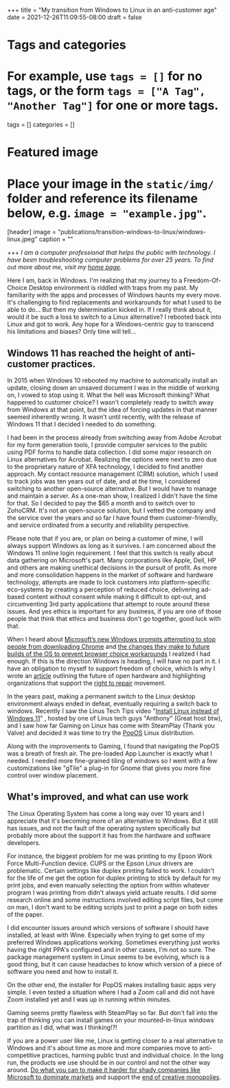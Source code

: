 +++
title = "My transition from Windows to Linux in an anti-customer age"
date = 2021-12-26T11:09:55-08:00
draft = false

# Tags and categories
# For example, use `tags = []` for no tags, or the form `tags = ["A Tag", "Another Tag"]` for one or more tags.
tags = []
categories = []

# Featured image
# Place your image in the `static/img/` folder and reference its filename below, e.g. `image = "example.jpg"`.
[header]
image = "publications/transition-windows-to-linux/windows-linux.jpeg"
caption = ""

+++
*I am a computer professional that helps the public with technology. I have been troubleshooting computer problems for over 25 years. To find out more about me, visit my [home page](https://scottRlarson.com).*

Here I am, back in Windows. I'm realizing that my journey to a Freedom-Of-Choice Desktop environment is riddled with traps from my past. My familiarity with the apps and processes of Windows haunts my every move. It's challenging  to find replacements and workarounds for what I used to be able to do... But then my determination kicked in. If I really think about it, would it be such a loss to switch to a Linux alternative? I rebooted back into Linux and got to work. Any hope for a Windows-centric  guy to transcend his limitations and biases? Only time will tell...

## Windows 11 has reached the height of anti-customer practices.

In 2015 when Windows 10 rebooted my machine to automatically install an update, closing down an unsaved document I was in the middle of working on, I vowed to stop using it. What the hell was Microsoft thinking? What happened to customer choice? I wasn't completely ready to switch away from Windows at that point, but the idea of forcing updates in that manner seemed inherently wrong. It wasn't until recently, with the release of Windows 11 that I decided I needed to do something.

I had been in the process already from switching away from Adobe Acrobat for my form generation tools, I provide computer services to the public using PDF forms to handle data collection. I did some major research on Linux alternatives for Acrobat. Realizing the options were next to zero due to the proprietary nature of XFA technology, I decided to find another approach. My contact resource management (CRM) solution, which I used to track jobs was ten years out of date, and at the time, I considered switching to another open-source alternative. But I would have to manage and maintain a server. As a one-man show, I realized I didn't have the time for that. So I decided to pay the $65 a month and to switch over to ZohoCRM. It's not an open-source solution, but I vetted the company and the service over the years and so far I have found them customer-friendly, and service ordinated from a security and reliability perspective. 

Please note that if you are, or plan on being a customer of mine, I will always support Windows as long as it survives. I am concerned about the Windows 11 online login requirement. I feel that this switch is really about data gathering on Microsoft's part. Many corporations like Apple, Dell, HP and others are making unethical decisions in the pursuit of profit. As more and more consolidation happens in the market of software and hardware technology, attempts are made to lock customers into platform-specific eco-systems by creating a perception of reduced choice, delivering ad-based content without consent while making it difficult to opt-out, and circumventing 3rd party applications that attempt to route around these issues. And yes ethics is important for any business, if you are one of those people that think that ethics and business don't go together, good luck with that. 

When I heard about [Microsoft’s new Windows prompts attempting to stop people from downloading Chrome](https://www.theverge.com/2021/12/2/22813733/microsoft-windows-edge-download-chrome-prompts) and [the changes they make to future builds of the OS to prevent browser choice workarounds](https://borncity.com/win/2021/11/12/windows-11-microsoft-erzwingt-edge-browser-in-protokollen/) I realized I had enough. If this is the direction Windows is heading, I will have no part in it. I have an obligation to myself to support freedom of choice, which Is why I wrote an [article](https://www.scottrlarson.com/publications/publication-future-of-repairability/) outlining the future of open hardware and highlighting organizations that support the [right to repair](https://www.repair.org/stand-up) movement.

In the years past, making a permanent switch to the Linux desktop environment always ended in defeat, eventually requiring a switch back to windows. Recently I saw the Linus Tech Tips video "[Install Linux instead of Windows 11](https://www.youtube.com/watch?v=_Ua-d9OeUOg)" , hosted by one of Linus tech guys "Anthony" (Great host btw), and I saw how far Gaming on Linux has come with SteamPlay (Thank you Valve) and decided it was time to try the [PopOS](https://pop.system76.com/) Linux distribution. 

Along with the improvements to Gaming, I found that navigating the PopOS was a breath of fresh air. The pre-loaded App Launcher is exactly what I needed. I needed more fine-grained tiling of windows so I went with a few customizations like "gTile" a plug-in for Gnome that gives you more fine control over window placement.

## What's improved, and what can use work

The Linux Operating System has come a long way over 10 years and I appreciate that it's becoming more of an alternative to Windows. But it still has issues, and not the fault of the operating system specifically but probably more about the support it has from the hardware and software developers.

For instance, the biggest problem for me was printing to my Epson Work Force Multi-Function device. CUPS or the Epson Linux drivers are problematic. Certain settings like duplex printing failed to work. I couldn't for the life of me get the option for duplex printing to stick by default for my print jobs, and even manually selecting the option from within whatever program I was printing from didn't always yield actuate results. I did some research online and some instructions involved editing script files, but come on man, I don't want to be editing scripts just to print a page on both sides of the paper.

I did encounter issues around which versions of software I should have installed, at least with Wine. Especially when trying to get some of my preferred Windows applications working. Sometimes everything just works having the right PPA's configured and in other cases, I'm not so sure. The package management system in Linux seems to be evolving, which is a good thing, but it can cause headaches to know which version of a piece of software you need and how to install it.

On the other end, the installer for PopOS makes installing basic apps very simple. I even tested a situation where I had a Zoom call and did not have Zoom installed yet and I was up in running within minutes.

Gaming seems pretty flawless with SteamPlay so far. But don't fall into the trap of thinking you can install games on your mounted-in-linux windows partition as I did, what was I thinking!?!

If you are a power user like me, Linux is getting closer to a real alternative to Windows and it's about time as more and more companies move to anti-competitive practices, harming public trust and individual choice. In the long run, the products we use should be in our control and not the other way around. [Do what you can to make it harder for shady companies like Microsoft to dominate markets](https://www.fightforthefuture.org/) and support the [end of creative monopolies](https://www.endcreativemonopolies.com/).